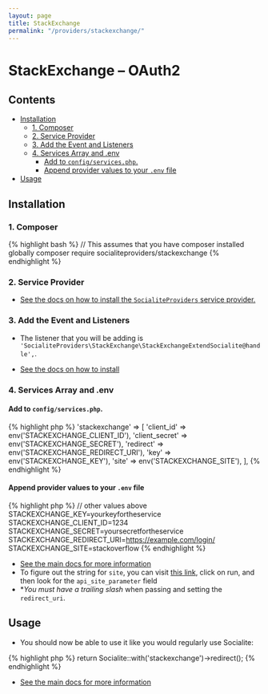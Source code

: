 ```yaml
---
layout: page
title: StackExchange
permalink: "/providers/stackexchange/"
---
```

# StackExchange – OAuth2

## Contents

- [Installation](#installation)
  - [1. Composer](#1-composer)
  - [2. Service Provider](#2-service-provider)
  - [3. Add the Event and Listeners](#3-add-the-event-and-listeners)
  - [4. Services Array and .env](#4-services-array-and-env)
    - [Add to `config/services.php`.](#add-to-configservicesphp)
    - [Append provider values to your `.env` file](#append-provider-values-to-your-env-file)
- [Usage](#usage)


## Installation

### 1. Composer

{% highlight bash %}
// This assumes that you have composer installed globally
composer require socialiteproviders/stackexchange
{% endhighlight %}

### 2. Service Provider

* [See the docs on how to install the `SocialiteProviders` service provider.](https://github.com/SocialiteProviders/Manager#2-service-provider)


### 3. Add the Event and Listeners

* The listener that you will be adding is `'SocialiteProviders\StackExchange\StackExchangeExtendSocialite@handle',`.

* [See the docs on how to install](https://github.com/SocialiteProviders/Manager#3-add-the-event-and-listeners)

### 4. Services Array and .env

#### Add to `config/services.php`.

{% highlight php %}
    'stackexchange' => [
        'client_id' => env('STACKEXCHANGE_CLIENT_ID'),
        'client_secret' => env('STACKEXCHANGE_SECRET'),
        'redirect' => env('STACKEXCHANGE_REDIRECT_URI'),
        'key' => env('STACKEXCHANGE_KEY'),
        'site' => env('STACKEXCHANGE_SITE'),
    ],
{% endhighlight %}

#### Append provider values to your `.env` file

{% highlight php %}
// other values above
STACKEXCHANGE_KEY=yourkeyfortheservice
STACKEXCHANGE_CLIENT_ID=1234
STACKEXCHANGE_SECRET=yoursecretfortheservice
STACKEXCHANGE_REDIRECT_URI=https://example.com/login/
STACKEXCHANGE_SITE=stackoverflow
{% endhighlight %}

* [See the main docs for more information](https://github.com/SocialiteProviders/Manager#4-services-array-and-env)
* To figure out the string for `site`, you can visit [this link](https://api.stackexchange.com/docs/sites), click on run, and then look for the `api_site_parameter` field
* **You must have a trailing slash* when passing and setting the `redirect_uri`.

## Usage

* You should now be able to use it like you would regularly use Socialite:

{% highlight php %}
return Socialite::with('stackexchange')->redirect();
{% endhighlight %}

* [See the main docs for more information](https://github.com/SocialiteProviders/Manager#usage)
